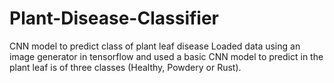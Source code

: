 # Plant-Disease-Classifier
CNN model to predict class of plant leaf disease
Loaded data using an image generator in tensorflow and used a basic CNN model to predict in the plant leaf is of three classes (Healthy, Powdery or Rust).
